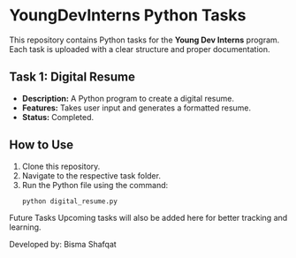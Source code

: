 # YoungDevInterns Python Tasks

This repository contains Python tasks for the **Young Dev Interns** program.  
Each task is uploaded with a clear structure and proper documentation.

## Task 1: Digital Resume
- **Description:** A Python program to create a digital resume.
- **Features:** Takes user input and generates a formatted resume.
- **Status:** Completed.

## How to Use
1. Clone this repository.
2. Navigate to the respective task folder.
3. Run the Python file using the command:
   ```bash
   python digital_resume.py
Future Tasks
Upcoming tasks will also be added here for better tracking and learning.

Developed by: Bisma Shafqat
